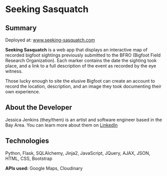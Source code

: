 # Seeking Sasquatch

## Summary

Deployed at: www.seeking-sasquatch.com

**Seeking Sasquatch** is a web app that displays an interactive map of recorded bigfoot sightings previously submitted to the BFRO (Bigfoot Field Research Organization). Each marker contains the date the sighting took place, and a link to a full description of the event as recorded by the eye witness. 

Those lucky enough to site the elusive Bigfoot can create an account to record the location, description, and an image they took documenting their own experience.

## About the Developer

Jessica Jenkins (they/them) is an artist and software engineer based in the Bay Area. You can learn more about them on [LinkedIn](https://www.linkedin.com/in/jessicarjenkins/)

## Technologies

Python, Flask, SQLAlchemy, Jinja2, JavaScript, JQuery, AJAX, JSON, HTML, CSS, Bootstrap

**APIs used:** Google Maps, Cloudinary